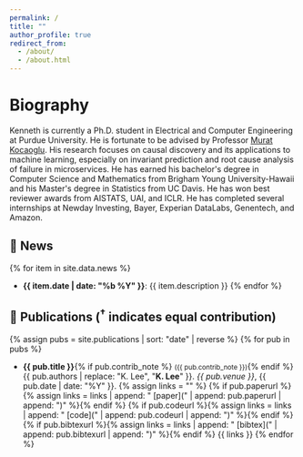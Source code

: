 ```yaml
---
permalink: /
title: ""
author_profile: true
redirect_from: 
  - /about/
  - /about.html
---
```


Biography
======

Kenneth is currently a Ph.D. student in Electrical and Computer Engineering at Purdue University. He is fortunate to be advised by Professor [Murat Kocaoglu](https://www.muratkocaoglu.com/). His research focuses on causal discovery and its applications to machine learning, especially on invariant prediction and root cause analysis of failure in microservices. He has earned his bachelor's degree in Computer Science and Mathematics from Brigham Young University-Hawaii and his Master's degree in Statistics from UC Davis. He has won best reviewer awards from AISTATS, UAI, and ICLR. He has completed several internships at Newday Investing, Bayer, Experian DataLabs, Genentech, and Amazon.


## 📰 News

{% for item in site.data.news %}
- **{{ item.date | date: "%b %Y" }}**: {{ item.description }}
{% endfor %}


## 📝 Publications (<sup>†</sup> indicates equal contribution)

{% assign pubs = site.publications | sort: "date" | reverse %}
{% for pub in pubs %}
- **{{ pub.title }}**{% if pub.contrib_note %} <small>({{ pub.contrib_note }})</small>{% endif %}  
  {{ pub.authors | replace: "K. Lee", "**K. Lee**" }}. *{{ pub.venue }}*, {{ pub.date | date: "%Y" }}.
  {% assign links = "" %}
  {% if pub.paperurl %}{% assign links = links | append: " [paper](" | append: pub.paperurl | append: ")" %}{% endif %}
  {% if pub.codeurl %}{% assign links = links | append: " [code](" | append: pub.codeurl | append: ")" %}{% endif %}
  {% if pub.bibtexurl %}{% assign links = links | append: " [bibtex](" | append: pub.bibtexurl | append: ")" %}{% endif %}
  <span style="display:inline;">{{ links }}</span>
{% endfor %}

<!-- ## 📝 Publications (<sup>†</sup> indicates equal contribution)

{% assign pubs = site.publications | sort: "date" | reverse %}
{% for pub in pubs %}
- **{{ pub.title }}**  
  {{ pub.authors | replace: "K. Lee", "**K. Lee**" }}. *{{ pub.venue }}*, {{ pub.date | date: "%Y" }}.  
  {% if pub.paperurl %}[[paper]({{ pub.paperurl }})]{% endif %}
  {% if pub.codeurl %} [[code]({{ pub.codeurl }})]{% endif %}
  {% if pub.bibtexurl %} [[bibtex]({{ pub.bibtexurl }})]{% endif %}
{% endfor %} -->